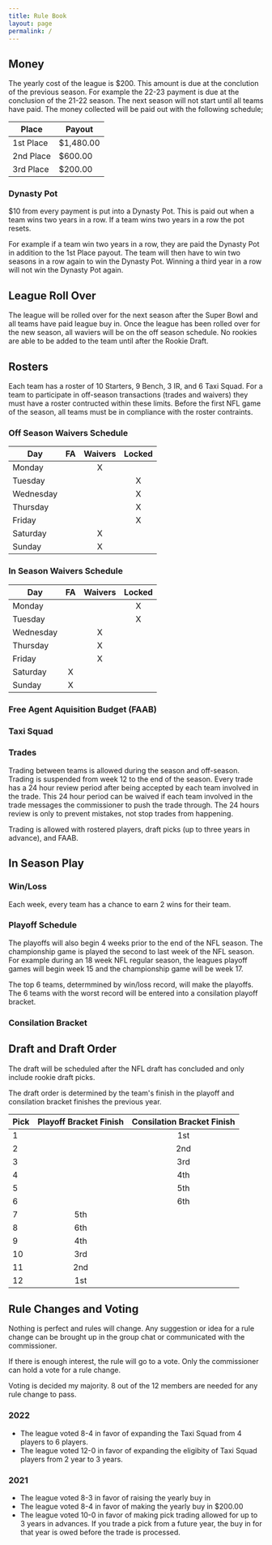 ```yaml
---
title: Rule Book
layout: page
permalink: /
---
```


## Money
The yearly cost of the league is $200. This amount is due at the conclution of the previous season. For example the 22-23 payment is due at the conclusion of the 21-22 season. The next season will not start until all teams have paid. The money collected will be paid out with the following schedule;

| Place       | Payout    |
| ---         | ---       |
| 1st Place   | $1,480.00 |
| 2nd Place   | $600.00   |
| 3rd Place   | $200.00   |

### Dynasty Pot

$10 from every payment is put into a Dynasty Pot. This is paid out when a team wins two years in a row. If a team wins two years in a row the pot resets.

For example if a team win two years in a row, they are paid the Dynasty Pot in addition to the 1st Place payout. The team will then have to win two seasons in a row again to win the Dynasty Pot. Winning a third year in a row will not win the Dynasty Pot again.

## League Roll Over
The league will be rolled over for the next season after the Super Bowl and all teams have paid league buy in. Once the league has been rolled over for the new season, all waviers will be on the off season schedule. No rookies are able to be added to the team until after the Rookie Draft. 

## Rosters
Each team has a roster of 10 Starters, 9 Bench, 3 IR, and 6 Taxi Squad. For a team to participate in off-season transactions (trades and waivers) they must have a roster contructed within these limits. Before the first NFL game of the season, all teams must be in compliance with the roster contraints. 

### Off Season Waivers Schedule

| Day       | FA    | Waivers | Locked  |
| ---       | :---: | :---:   | :---:   |
| Monday    |       | X       |         |
| Tuesday   |       |         | X       |
| Wednesday |       |         | X       |
| Thursday  |       |         | X       |
| Friday    |       |         | X       |
| Saturday  |       | X       |         |
| Sunday    |       | X       |         |

### In Season Waivers Schedule

| Day       | FA    | Waivers | Locked  |
| ---       | :---: | :---:   | :---:   |
| Monday    |       |         | X       |
| Tuesday   |       |         | X       |
| Wednesday |       | X       |         |
| Thursday  |       | X       |         |
| Friday    |       | X       |         |
| Saturday  | X     |         |         |
| Sunday    | X     |         |         |

### Free Agent Aquisition Budget (FAAB)

### Taxi Squad

### Trades
Trading between teams is allowed during the season and off-season. Trading is suspended from week 12 to the end of the season. Every trade has a 24 hour review period after being accepted by each team involved in the trade. This 24 hour period can be waived if each team involved in the trade messages the commissioner to push the trade through. The 24 hours review is only to prevent mistakes, not stop trades from happening. 

Trading is allowed with rostered players, draft picks (up to three years in advance), and FAAB. 

## In Season Play

### Win/Loss
Each week, every team has a chance to earn 2 wins for their team. 

### Playoff Schedule 

The playoffs will also begin 4 weeks prior to the end of the NFL season. The championship game is played the second to last week of the NFL season. For example during an 18 week NFL regular season, the leagues playoff games will begin week 15 and the championship game will be week 17. 

The top 6 teams, determmined by win/loss record, will make the playoffs. The 6 teams with the worst record will be entered into a consilation playoff bracket. 

### Consilation Bracket

## Draft and Draft Order
The draft will be scheduled after the NFL draft has concluded and only include rookie draft picks.

The draft order is determined by the team's finish in the playoff and consilation bracket finishes the previous year. 

| Pick  | Playoff Bracket Finish  | Consilation Bracket Finish  |
| ---   | :---:                   | :---:                       |
| 1     |                         | 1st                         |
| 2     |                         | 2nd                         |
| 3     |                         | 3rd                         |
| 4     |                         | 4th                         |
| 5     |                         | 5th                         |
| 6     |                         | 6th                         |
| 7     | 5th                     |                             |
| 8     | 6th                     |                             |
| 9     | 4th                     |                             |
| 10    | 3rd                     |                             |
| 11    | 2nd                     |                             |
| 12    | 1st                     |                             |


## Rule Changes and Voting
Nothing is perfect and rules will change. Any suggestion or idea for a rule change can be brought up in the group chat or communicated with the commissioner.

If there is enough interest, the rule will go to a vote. Only the commissioner can hold a vote for a rule change.

Voting is decided my majority. 8 out of the 12 members are needed for any rule change to pass.

### 2022
- The league voted 8-4 in favor of expanding the Taxi Squad from 4 players to 6 players.
- The league voted 12-0 in favor of expanding the eligibity of Taxi Squad players from 2 year to 3 years. 

### 2021
- The league voted 8-3 in favor of raising the yearly buy in
- The league voted 8-4 in favor of making the yearly buy in $200.00
- The league voted 10-0 in favor of making pick trading allowed for up to 3 years in advances. If you trade a pick from a future year, the buy in for that year is owed before the trade is processed. 


